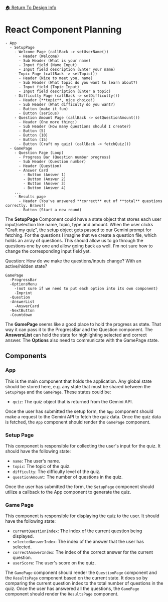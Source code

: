 [ &#127968; Return To Design Info](../design_info.md)

# React Component Planning

<!-- I see the App divided in two parts: The setup and the game. In my head I feel like these could be two routes. The Setup is like a form that gets submitted. Once submitted a request is send to Gemini. So after the setup we change to the game page, which is going to have different components. Here is how I see it: -->

```
- App
  - SetupPage
    - Welcome Page (callBack -> setUserName())
      - Header (Welcome)
      - Sub Header (What is your name)
      - Input field (Name Input)
      - Input field description (Enter your name)
    - Topic Page (callBack -> setTopic())
      - Header (Nice to meet you, name)
      - Sub Header (What topic do you want to learn about?)
      - Input field (Topic Input)
      - Input field description (Enter a topic)
    - Difficulty Page (callBack -> setDifficulty())
      - Header (**topic**, nice choice!)
      - Sub Header (What difficulty do you want?)
      - Button (make it fun) 
      - Button (serious)
    - Question Amount Page (callBack -> setQuestionAmount())
      - Header (One more thing:)
      - Sub Header (How many questions should I create?)
      - Button (5)
      - Button (10)
      - Button (15)
      - Button (Craft my quiz) (callBack -> fetchQuiz())
  - GamePage
    - Question Page (Loop)
      - Progress Bar (Question number progress)
      - Sub Header (Question number)
      - Header (Question)
      - Answer Card
        - Button (Answer 1)
        - Button (Answer 2)
        - Button (Answer 3)
        - Button (Answer 4)
    ...
    - Results page
      - Header (You've answered **correct** out of **total** questions correctly. Bravo!)
      - Button (Start a new round)
```
 
The __SetupPage__ Component could have a state object that stores each user input/selection like name, topic, type and amount. When the user clicks "Craft my quiz", the setup object gets passed to our Gemini prompt for fetching. For the questions I imagine that we create a question file, which holds an array of questions. This should allow us to go through the questions one by one and allow going back as well. I'm not sure how to change the corresponding input field yet.

Question:
How do we make the questions/inputs change? With an active/hidden state? 
```
GamePage
  -ProgressBar
  -OptionsMenu
    -(not sure if we need to put each option into its own component)
    -Imprint
  -Question
  -AnswerList
    -AnswerCard
  -NextButton
  -Countdown
 ```

The __GamePage__ seems like a good place to hold the progress as state. That way it can pass it to the ProgressBar and the Question component. 
The __AnswersList__ can hold the state for highlighting selected and correct answer.
The __Options__ also need to communicate with the GamePage state.

## Components

### App
This is the main component that holds the application. Any global state should be stored here, e.g. any state that must be shared between the `SetupPage` and the `GamePage`. These states could be:

- `quiz`: The quiz object that is returned from the Gemini API.

Once the user has submitted the setup form, the `App` component should make a request to the Gemini API to fetch the quiz data. Once the quiz data is fetched, the `App` component should render the `GamePage` component.

### Setup Page
This component is responsible for collecting the user's input for the quiz. It should have the following state:

- `name`: The user's name.
- `topic`: The topic of the quiz.
- `difficulty`: The difficulty level of the quiz.
- `questionAmount`: The number of questions in the quiz.

Once the user has submitted the form, the `SetupPage` component should utilize a callback to the App component to generate the quiz.

### Game Page
This component is responsible for displaying the quiz to the user. It should have the following state:

- `currentQuestionIndex`: The index of the current question being displayed.
- `selectedAnswerIndex`: The index of the answer that the user has selected.
- `correctAnswerIndex`: The index of the correct answer for the current question.
- `userScore`: The user's score on the quiz.

The `GamePage` component should render the `QuestionPage` component and the `ResultsPage` component based on the current state. It does so by comparing the current question index to the total number of questions in the quiz. Once the user has answered all the questions, the `GamePage` component should render the `ResultsPage` component.


